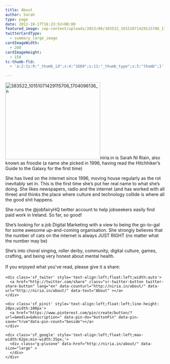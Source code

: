 ```yaml
---
title: About
author: Sarah
type: page
date: 2012-10-17T16:23:52+00:00
featured_image: /wp-content/uploads/2013/06/383522_10151071429115706_1704096136_n.jpg
twitterCardType:
  - summary_large_image
cardImageWidth:
  - 280
cardImageHeight:
  - 150
tc-thumb-fld:
  - 'a:2:{s:9:"_thumb_id";s:4:"1669";s:11:"_thumb_type";s:5:"thumb";}'

---
```

<div id="fb-root">
</div>

[<img class="alignright size-medium wp-image-1669" src="http://niria.in/wp-content/uploads/2013/06/383522_10151071429115706_1704096136_n-300x243.jpg" alt="383522_10151071429115706_1704096136_n" width="300" height="243" srcset="http://niria.in/wp-content/uploads/2013/06/383522_10151071429115706_1704096136_n-300x243.jpg 300w, http://niria.in/wp-content/uploads/2013/06/383522_10151071429115706_1704096136_n.jpg 811w" sizes="(max-width: 300px) 100vw, 300px" />][1]niria.in is Sarah Ní Riain, also known as froodie (a name she picked in 1996, having read the Hitchhiker&#8217;s Guide to the Galaxy for the first time)

She has lived on the internet since 1996, moving house regularly as the rot inevitably set in. This is the first time she&#8217;s put her real name to what she&#8217;s doing. She likes newspapers, radio and the internet (and has worked with all three) and thinks the place where culture and technology collide is where all the good shit happens.

She runs the @jobfairyHQ twitter account to help jobseekers easily find paid work in Ireland. So far, so good!

She&#8217;s looking for a job Digital Marketing with a view to being the go-to-gal for some awesome up-and-coming organisation. She strongly believes that the number of cats on the internet is always JUST RIGHT (no matter what the number may be)

She&#8217;s into choral singing, roller derby, community, digital culture, games, crafting, and being very honest about mental health.

<div class='sfsi_Sicons' style='width: 100%; display: inline-block; vertical-align: middle; text-align:left'>
  <div style='margin:0px 8px 0px 0px; line-height: 24px'>
    <span>If you enjoyed what you've read, please give it a share:</span>
  </div>
  
  <div class='sfsi_socialwpr'>
    <div class='sf_fb' style='text-align:left;width:125px'>
      <div class="fb-like" href="http://niria.in/about/" width="180" send="false" showfaces="false"  action="like" data-share="true"data-layout="button_count" >
      </div>
    </div>
    
    <div class='sf_twiter' style='text-align:left;float:left;width:auto'>
      <a href="http://twitter.com/share" class="sr-twitter-button twitter-share-button" lang="en" data-counturl="http://niria.in/about/" data-url="http://niria.in/about/" data-text="About" ></a>
    </div>
    
    <div class='sf_pinit' style='text-align:left;float:left;line-height: 20px;width:100px'>
      <a href="https://www.pinterest.com/pin/create/button/?url=&media=&description=" data-pin-do="buttonPin" data-pin-save="true"data-pin-count="beside"></a>
    </div>
    
    <div class='sf_google' style='text-align:left;float:left;max-width:62px;min-width:35px;'>
      <div class="g-plusone" data-href="http://niria.in/about/" data-size="large" >
      </div>
    </div>
  </div>
</div>

 [1]: http://niria.in/wp-content/uploads/2013/06/383522_10151071429115706_1704096136_n.jpg